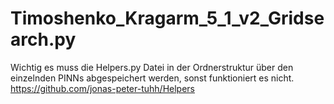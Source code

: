# Timoshenko_Kragarm_5_1_v2_Gridsearch.py
Wichtig es muss die Helpers.py Datei in der Ordnerstruktur über den einzelnden PINNs abgespeichert werden, sonst funktioniert es nicht. 
https://github.com/jonas-peter-tuhh/Helpers
